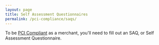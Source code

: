 ```yaml
---
layout: page
title: Self Assessment Questionnaires
permalink: /pci-compliance/saqs/
---
```


To be [PCI Compliant](pci-compliance) as a merchant, you'll need to fill out an SAQ, or Self Assessment Questionnaire.
